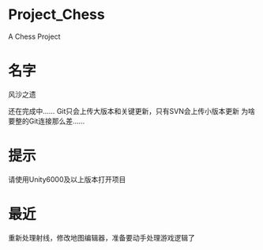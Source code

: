 # Project_Chess
A Chess Project

# 名字
风沙之遗

还在完成中……
Git只会上传大版本和关键更新，只有SVN会上传小版本更新
为啥要整的Git连接那么差……

# 提示
请使用Unity6000及以上版本打开项目

# 最近
重新处理射线，修改地图编辑器，准备要动手处理游戏逻辑了